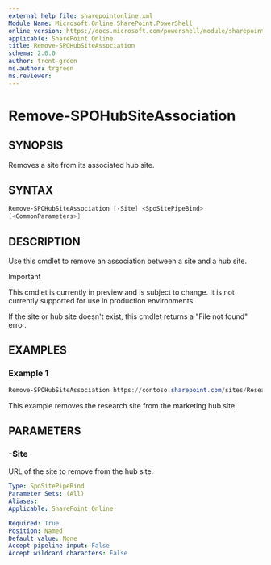 ```yaml
---
external help file: sharepointonline.xml
Module Name: Microsoft.Online.SharePoint.PowerShell
online version: https://docs.microsoft.com/powershell/module/sharepoint-online/remove-spohubsiteassociation
applicable: SharePoint Online
title: Remove-SPOHubSiteAssociation
schema: 2.0.0
author: trent-green
ms.author: trgreen
ms.reviewer:
---
```


# Remove-SPOHubSiteAssociation

## SYNOPSIS

Removes a site from its associated hub site.

## SYNTAX

```powershell
Remove-SPOHubSiteAssociation [-Site] <SpoSitePipeBind>
[<CommonParameters>]
```

## DESCRIPTION

Use this cmdlet to remove an association between a site and a hub site.

> [!IMPORTANT]
> This cmdlet is currently in preview and is subject to change. It is not currently supported for use in production environments.

If the site or hub site doesn't exist, this cmdlet returns a "File not found" error.

## EXAMPLES

### Example 1

```powershell
Remove-SPOHubSiteAssociation https://contoso.sharepoint.com/sites/Research
```

This example removes the research site from the marketing hub site.

## PARAMETERS

### -Site

URL of the site to remove from the hub site.

```yaml
Type: SpoSitePipeBind
Parameter Sets: (All)
Aliases:
Applicable: SharePoint Online

Required: True
Position: Named
Default value: None
Accept pipeline input: False
Accept wildcard characters: False
```
